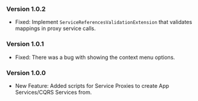 ### Version 1.0.2

- Fixed: Implement `ServiceReferencesValidationExtension` that validates mappings in proxy service calls.

### Version 1.0.1

- Fixed: There was a bug with showing the context menu options.

### Version 1.0.0

- New Feature: Added scripts for Service Proxies to create App Services/CQRS Services from.
